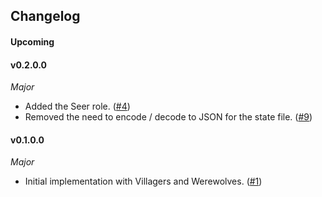 ## Changelog

#### Upcoming

#### v0.2.0.0

*Major*

* Added the Seer role. ([#4](https://github.com/hjwylde/werewolf/issues/4))
* Removed the need to encode / decode to JSON for the state file. ([#9](https://github.com/hjwylde/werewolf/issues/9))

#### v0.1.0.0

*Major*

* Initial implementation with Villagers and Werewolves. ([#1](https://github.com/hjwylde/werewolf/issues/1))
